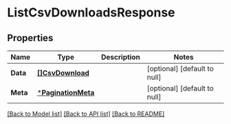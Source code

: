 # ListCsvDownloadsResponse

## Properties
Name | Type | Description | Notes
------------ | ------------- | ------------- | -------------
**Data** | [**[]CsvDownload**](CsvDownload.md) |  | [optional] [default to null]
**Meta** | [***PaginationMeta**](PaginationMeta.md) |  | [optional] [default to null]

[[Back to Model list]](../README.md#documentation-for-models) [[Back to API list]](../README.md#documentation-for-api-endpoints) [[Back to README]](../README.md)


